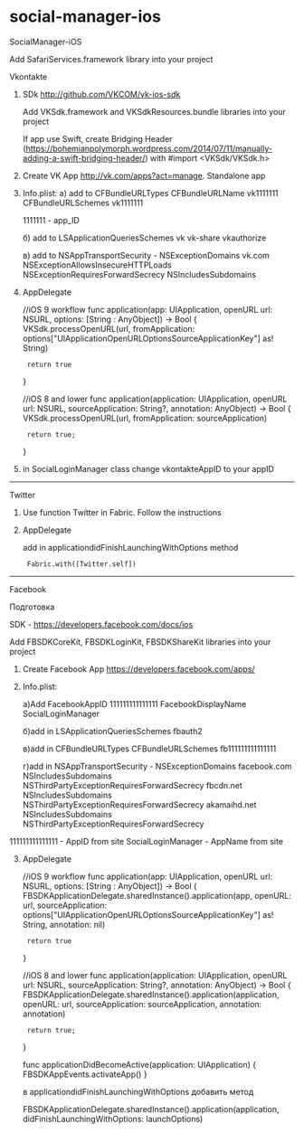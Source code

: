 # social-manager-ios
SocialManager-iOS

Add SafariServices.framework library into your project

Vkontakte 

1) SDk http://github.com/VKCOM/vk-ios-sdk

	Add VKSdk.framework and VKSdkResources.bundle libraries into your project

	If app use Swift, create Bridging Header (https://bohemianpolymorph.wordpress.com/2014/07/11/manually-adding-a-swift-bridging-header/)
	with 
	#import <VKSdk/VKSdk.h>

2) Create VK App http://vk.com/apps?act=manage. Standalone app

3) Info.plist:
	a) add to CFBundleURLTypes
		<dict>
			<key>CFBundleURLName</key>
			<string>vk1111111</string>
			<key>CFBundleURLSchemes</key>
			<array>
				<string>vk1111111</string>
			</array>
		</dict>
	
	1111111 - app_ID
	
	б) add to LSApplicationQueriesSchemes
		<string>vk</string>
		<string>vk-share</string>
		<string>vkauthorize</string>
		
	в) add to  NSAppTransportSecurity - NSExceptionDomains
		<key>vk.com</key>
		<dict>
			<key>NSExceptionAllowsInsecureHTTPLoads</key>
			<true/>
			<key>NSExceptionRequiresForwardSecrecy</key>
			<false/>
			<key>NSIncludesSubdomains</key>
			<true/>
		</dict>
		
3) AppDelegate 

	//iOS 9 workflow
	func application(app: UIApplication, openURL url: NSURL, options: [String : AnyObject]) -> Bool {
    	VKSdk.processOpenURL(url, fromApplication: options["UIApplicationOpenURLOptionsSourceApplicationKey"] as! String)
             
  		return true
	}
	
	//iOS 8 and lower
	func application(application: UIApplication, openURL url: NSURL, sourceApplication: String?, annotation: AnyObject) 	-> Bool {
    	VKSdk.processOpenURL(url, fromApplication: sourceApplication)
    
		return true;
	}
	
4) in SocialLoginManager class change vkontakteAppID to your appID

________________________

Twitter 

1) Use function Twitter in Fabric. Follow the instructions

2) AppDelegate

	add in applicationdidFinishLaunchingWithOptions method
	
		Fabric.with([Twitter.self])

_________________________

Facebook

Подготовка 

SDK - https://developers.facebook.com/docs/ios

Add FBSDKCoreKit, FBSDKLoginKit, FBSDKShareKit libraries into your project

1) Create Facebook App https://developers.facebook.com/apps/

2) Info.plist:

	a)Add 
	<key>FacebookAppID</key>
	<string>111111111111111</string>
	<key>FacebookDisplayName</key>
	<string>SocialLoginManager</string>
	
	б)add in LSApplicationQueriesSchemes
		<string>fbauth2</string>
	
	в)add in CFBundleURLTypes
	<dict>
		<key>CFBundleURLSchemes</key>
		<array>
			<string>fb111111111111111</string>
		</array>
	</dict>
	
	г)add in NSAppTransportSecurity - NSExceptionDomains
	<key>facebook.com</key>
	    <dict>
	      <key>NSIncludesSubdomains</key> <true/>        
	      <key>NSThirdPartyExceptionRequiresForwardSecrecy</key> <false/>
	    </dict>
	    <key>fbcdn.net</key>
	    <dict>
	      <key>NSIncludesSubdomains</key> <true/>
	      <key>NSThirdPartyExceptionRequiresForwardSecrecy</key>  <false/>
	    </dict>
	    <key>akamaihd.net</key>
	    <dict>
	      <key>NSIncludesSubdomains</key> <true/>
	      <key>NSThirdPartyExceptionRequiresForwardSecrecy</key> <false/>
	    </dict>
	  </dict>
	

111111111111111 - AppID from site
SocialLoginManager - AppName from site

3) AppDelegate
 
	//iOS 9 workflow
	func application(app: UIApplication, openURL url: NSURL, options: [String : AnyObject]) -> Bool {
    	FBSDKApplicationDelegate.sharedInstance().application(app, openURL: url, sourceApplication: 			options["UIApplicationOpenURLOptionsSourceApplicationKey"] as! String, annotation: nil)
             
  		return true
	}
	
	//iOS 8 and lower
	func application(application: UIApplication, openURL url: NSURL, sourceApplication: String?, annotation: AnyObject) 	-> Bool {
    	 FBSDKApplicationDelegate.sharedInstance().application(application, openURL: url, sourceApplication: sourceApplication, annotation: 			annotation)
    
		return true;
	}
	
	func applicationDidBecomeActive(application: UIApplication) {
		FBSDKAppEvents.activateApp()
	}
	
	в applicationdidFinishLaunchingWithOptions добавить метод 
	
	FBSDKApplicationDelegate.sharedInstance().application(application, didFinishLaunchingWithOptions: launchOptions)
	

